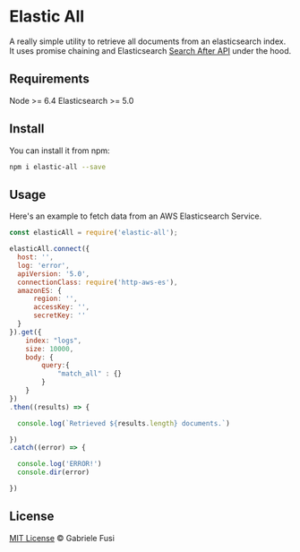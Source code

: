 # Elastic All

A really simple utility to retrieve all documents from an elasticsearch index.
It uses promise chaining and Elasticsearch [Search After API](https://www.elastic.co/guide/en/elasticsearch/reference/current/search-request-search-after.html) under the hood.

## Requirements

Node >= 6.4
Elasticsearch >= 5.0

## Install

You can install it from npm:

```bash
npm i elastic-all --save
```

## Usage

Here's an example to fetch data from an AWS Elasticsearch Service.

```javascript
const elasticAll = require('elastic-all');

elasticAll.connect({
  host: '',
  log: 'error',
  apiVersion: '5.0',
  connectionClass: require('http-aws-es'),
  amazonES: {
      region: '',
      accessKey: '',
      secretKey: ''
  }
}).get({
    index: "logs",
    size: 10000,
    body: {
        query:{
            "match_all" : {}
        }
    }
})
.then((results) => {

  console.log(`Retrieved ${results.length} documents.`)

})
.catch((error) => {

  console.log('ERROR!')
  console.dir(error)

})
```

## License

[MIT License](https://gabfusi.mit-license.org/) © Gabriele Fusi
